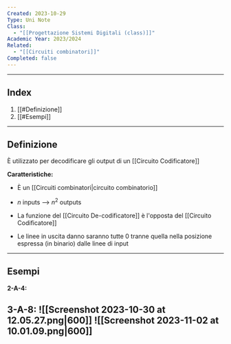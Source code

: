 ```yaml
---
Created: 2023-10-29
Type: Uni Note
Class:
  - "[[Progettazione Sistemi Digitali (class)]]"
Academic Year: 2023/2024
Related:
  - "[[Circuiti combinatori]]"
Completed: false
---
```

---
## Index
1. [[#Definizione]]
2. [[#Esempi]]

---
## Definizione
È utilizzato per decodificare gli output di un [[Circuito Codificatore]]

**Caratteristiche:**
- È un [[Circuiti combinatori|circuito combinatorio]]
- $n$ inputs --> $n^2$ outputs
- La funzione del [[Circuito De-codificatore]] è l'opposta del [[Circuito Codificatore]]

- Le linee in uscita danno saranno tutte 0 tranne quella nella posizione espressa (in binario) dalle linee di input
---
## Esempi
**2-A-4:**


**3-A-8:**
![[Screenshot 2023-10-30 at 12.05.27.png|600]]
![[Screenshot 2023-11-02 at 10.01.09.png|600]]
---